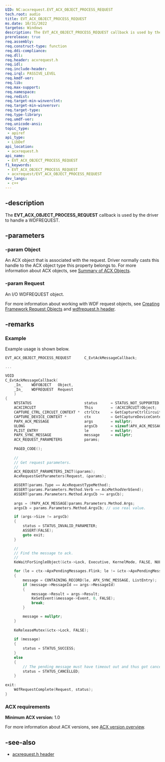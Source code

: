 ```yaml
---
UID: NC:acxrequest.EVT_ACX_OBJECT_PROCESS_REQUEST
tech.root: audio
title: EVT_ACX_OBJECT_PROCESS_REQUEST
ms.date: 10/31/2022
targetos: Windows
description: The EVT_ACX_OBJECT_PROCESS_REQUEST callback is used by the driver to handle a WDFREQUEST. 
prerelease: true
req.assembly: 
req.construct-type: function
req.ddi-compliance: 
req.dll: 
req.header: acxrequest.h
req.idl: 
req.include-header: 
req.irql: PASSIVE_LEVEL
req.kmdf-ver: 
req.lib: 
req.max-support: 
req.namespace: 
req.redist: 
req.target-min-winverclnt: 
req.target-min-winversvr: 
req.target-type: 
req.type-library: 
req.umdf-ver: 
req.unicode-ansi: 
topic_type:
 - apiref
api_type:
 - LibDef
api_location:
 - acxrequest.h
api_name:
 - EVT_ACX_OBJECT_PROCESS_REQUEST
f1_keywords:
 - EVT_ACX_OBJECT_PROCESS_REQUEST
 - acxrequest/EVT_ACX_OBJECT_PROCESS_REQUEST
dev_langs:
 - c++
---
```


## -description

The **EVT_ACX_OBJECT_PROCESS_REQUEST** callback is used by the driver to handle a WDFREQUEST. 

## -parameters

### -param Object

An ACX object that is associated with the request. Driver normally casts this handle to the ACX object type this property belongs to. For more information about ACX objects, see [Summary of ACX Objects](/windows-hardware/drivers/audio/acx-summary-of-objects).

### -param Request

An I/O WDFREQUEST object.

For more information about working with WDF request objects, see [Creating Framework Request Objects](/windows-hardware/drivers/wdf/creating-framework-request-objects) and [wdfrequest.h header](/windows-hardware/drivers/ddi/wdfrequest/).

## -remarks

### Example

Example usage is shown below.

```cpp
EVT_ACX_OBJECT_PROCESS_REQUEST      C_EvtAckMessageCallback;

...

VOID
C_EvtAckMessageCallback(
    _In_    WDFOBJECT   Object,
    _In_    WDFREQUEST  Request
    )
{
    NTSTATUS                        status      = STATUS_NOT_SUPPORTED;
    ACXCIRCUIT                      This        = (ACXCIRCUIT)Object;
    CAPTURE_CTRL_CIRCUIT_CONTEXT *  ctrlCtx     = GetCaptureCtrlCircuitContext(This);;
    CAPTURE_DEVICE_CONTEXT *        ctx         = GetCaptureDeviceContext(ctrlCtx->Device);
    PAPX_ACK_MESSAGE                args        = nullptr;
    ULONG                           argsCb      = sizeof(APX_ACK_MESSAGE);
    PLIST_ENTRY                     le          = nullptr;
    PAPX_SYNC_MESSAGE               message     = nullptr;
    ACX_REQUEST_PARAMETERS          params;
        
    PAGED_CODE();
    
    //
    // Get request parameters.
    //
    ACX_REQUEST_PARAMETERS_INIT(&params);
    AcxRequestGetParameters(Request, &params);

    ASSERT(params.Type == AcxRequestTypeMethod);
    ASSERT(params.Parameters.Method.Verb == AcxMethodVerbSend);
    ASSERT(params.Parameters.Method.ArgsCb >= argsCb);
        
    args = (PAPX_ACK_MESSAGE)params.Parameters.Method.Args;
    argsCb = params.Parameters.Method.ArgsCb; // use real value.

    if (args->Size != argsCb)
    {
        status = STATUS_INVALID_PARAMETER;
        ASSERT(FALSE);
        goto exit;
    }

    //
    // Find the message to ack.
    //
    KeWaitForSingleObject(&ctx->Lock, Executive, KernelMode, FALSE, NULL);

    for (le = ctx->ApxPendingMessages.Flink; le != &ctx->ApxPendingMessages; le = le->Flink)
    {
        message = CONTAINING_RECORD(le, APX_SYNC_MESSAGE, ListEntry);
        if (message->MessageId == args->MessageId)
        {
            message->Result = args->Result;
            KeSetEvent(&message->Event, 0, FALSE);
            break;
        }

        message = nullptr;
    }
    
    KeReleaseMutex(&ctx->Lock, FALSE);
    
    if (message)
    {
        status = STATUS_SUCCESS;
    }
    else
    {
        // The pending message must have timeout out and thus got cancelled.
        status = STATUS_CANCELLED;
    }
    
exit:
    WdfRequestComplete(Request, status);    
}
```

### ACX requirements

**Minimum ACX version:** 1.0

For more information about ACX versions, see [ACX version overview](/windows-hardware/drivers/audio/acx-version-overview).

## -see-also

- [acxrequest.h header](index.md)

